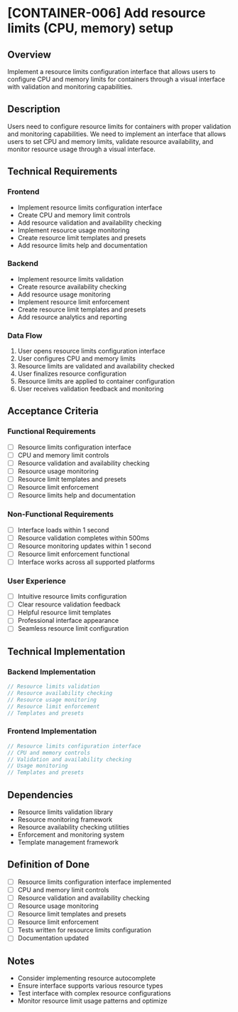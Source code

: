 # [CONTAINER-006] Add resource limits (CPU, memory) setup

## Overview

Implement a resource limits configuration interface that allows users to configure CPU and memory limits for containers through a visual interface with validation and monitoring capabilities.

## Description

Users need to configure resource limits for containers with proper validation and monitoring capabilities. We need to implement an interface that allows users to set CPU and memory limits, validate resource availability, and monitor resource usage through a visual interface.

## Technical Requirements

### Frontend

- Implement resource limits configuration interface
- Create CPU and memory limit controls
- Add resource validation and availability checking
- Implement resource usage monitoring
- Create resource limit templates and presets
- Add resource limits help and documentation

### Backend

- Implement resource limits validation
- Create resource availability checking
- Add resource usage monitoring
- Implement resource limit enforcement
- Create resource limit templates and presets
- Add resource analytics and reporting

### Data Flow

1. User opens resource limits configuration interface
2. User configures CPU and memory limits
3. Resource limits are validated and availability checked
4. User finalizes resource configuration
5. Resource limits are applied to container configuration
6. User receives validation feedback and monitoring

## Acceptance Criteria

### Functional Requirements

- [ ] Resource limits configuration interface
- [ ] CPU and memory limit controls
- [ ] Resource validation and availability checking
- [ ] Resource usage monitoring
- [ ] Resource limit templates and presets
- [ ] Resource limit enforcement
- [ ] Resource limits help and documentation

### Non-Functional Requirements

- [ ] Interface loads within 1 second
- [ ] Resource validation completes within 500ms
- [ ] Resource monitoring updates within 1 second
- [ ] Resource limit enforcement functional
- [ ] Interface works across all supported platforms

### User Experience

- [ ] Intuitive resource limits configuration
- [ ] Clear resource validation feedback
- [ ] Helpful resource limit templates
- [ ] Professional interface appearance
- [ ] Seamless resource limit configuration

## Technical Implementation

### Backend Implementation

```rust
// Resource limits validation
// Resource availability checking
// Resource usage monitoring
// Resource limit enforcement
// Templates and presets
```

### Frontend Implementation

```typescript
// Resource limits configuration interface
// CPU and memory controls
// Validation and availability checking
// Usage monitoring
// Templates and presets
```

## Dependencies

- Resource limits validation library
- Resource monitoring framework
- Resource availability checking utilities
- Enforcement and monitoring system
- Template management framework

## Definition of Done

- [ ] Resource limits configuration interface implemented
- [ ] CPU and memory limit controls
- [ ] Resource validation and availability checking
- [ ] Resource usage monitoring
- [ ] Resource limit templates and presets
- [ ] Resource limit enforcement
- [ ] Tests written for resource limits configuration
- [ ] Documentation updated

## Notes

- Consider implementing resource autocomplete
- Ensure interface supports various resource types
- Test interface with complex resource configurations
- Monitor resource limit usage patterns and optimize
